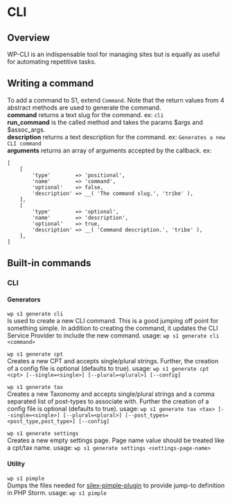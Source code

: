 # CLI

## Overview

WP-CLI is an indispensable tool for managing sites but is equally as useful for automating repetitive tasks.

## Writing a command
To add a command to S1, extend `Command`. Note that the return values from 4 abstract methods are used to generate the command.<BR>
__command__ returns a text slug for the command. ex: `cli`<BR>
__run_command__ is the called method and takes the params $args and $assoc_args.<BR>
__description__ returns a text description for the command. ex: `Generates a new CLI command`<BR>
__arguments__ returns an array of arguments accepted by the callback. ex: 
```
[
    [
        'type'        => 'positional',
        'name'        => 'command',
        'optional'    => false,
        'description' => __( 'The command slug.', 'tribe' ),
    ],
    [
        'type'        => 'optional',
        'name'        => 'description',
        'optional'    => true,
        'description' => __( 'Command description.', 'tribe' ),
    ],
]
```

## Built-in commands
### CLI
#### Generators ####
`wp s1 generate cli`<BR>
Is used to create a new CLI command. This is a good jumping off point for something simple.
In addition to creating the command, it updates the CLI Service Provider to include the new command.
usage: `wp s1 generate cli <command>`

`wp s1 generate cpt`<BR>
Creates a new CPT and accepts single/plural strings. Further, the creation of a config file is optional (defaults to true).
usage: `wp s1 generate cpt <cpt> [--single=<single>] [--plural=<plural>] [--config]`

`wp s1 generate tax`<BR>
Creates a new Taxonomy and accepts single/plural strings and a comma separated list of post-types to associate with. Further the creation of a config file is optional (defaults to true).
usage: `wp s1 generate tax <tax> [--single=<single>] [--plural=<plural>] [--post_types=<post_type,post_type>] [--config]`

`wp s1 generate settings`<BR>
Creates a new empty settings page.
Page name value should be treated like a cpt/tax name. 
usage: `wp s1 generate settings <settings-page-name>`

#### Utility ####
`wp s1 pimple`<BR>
Dumps the files needed for [silex-pimple-plugin](https://plugins.jetbrains.com/plugin/7809-silex-pimple-plugin) to provide jump-to definition in PHP Storm.
usage: `wp s1 pimple`

